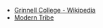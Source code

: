 - [Grinnell College - Wikipedia](https://en.wikipedia.org/wiki/Grinnell_College)
- [Modern Tribe](https://tri.be/)